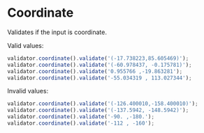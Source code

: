 # Coordinate

Validates if the input is coordinate.

Valid values:

```js
validator.coordinate().validate('(-17.738223,85.605469)');
validator.coordinate().validate('(-60.978437, -0.175781)');
validator.coordinate().validate('0.955766 ,-19.863281');
validator.coordinate().validate('-55.034319 , 113.027344');
```

Invalid values:

```js
validator.coordinate().validate('(-126.400010,-158.400010)');
validator.coordinate().validate('(-137.5942, -148.5942)');
validator.coordinate().validate('-90. ,-180.');
validator.coordinate().validate('-112 , -160');
```
